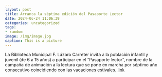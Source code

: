 ```yaml
---
layout: post
title: Arranca la séptima edición del Pasaporte Lector
date: 2024-06-24 11:06:39
categories: uncategorized
tags:
- random
image: /img/image.jpg
caption: This is a picture
---
```

La Biblioteca Municipal F. Lázaro Carreter invita a la población infantil y juvenil (de 6 a 15 años) a participar en el “Pasaporte lector”, nombre de la campaña de animación a la lectura que se pone en marcha por séptimo año consecutivo coincidiendo con las vacaciones estivales.  [link](https://www.ayto-villacanada.es/noticias/arranca-la-septima-edicion-del-pasaporte-lector/)
